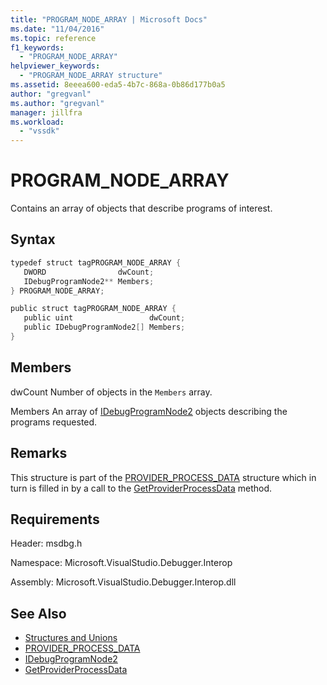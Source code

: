 ```yaml
---
title: "PROGRAM_NODE_ARRAY | Microsoft Docs"
ms.date: "11/04/2016"
ms.topic: reference
f1_keywords:
  - "PROGRAM_NODE_ARRAY"
helpviewer_keywords:
  - "PROGRAM_NODE_ARRAY structure"
ms.assetid: 8eeea600-eda5-4b7c-868a-0b86d177b0a5
author: "gregvanl"
ms.author: "gregvanl"
manager: jillfra
ms.workload:
  - "vssdk"
---
```

# PROGRAM_NODE_ARRAY
Contains an array of objects that describe programs of interest.

## Syntax

```cpp
typedef struct tagPROGRAM_NODE_ARRAY {
   DWORD                dwCount;
   IDebugProgramNode2** Members;
} PROGRAM_NODE_ARRAY;
```

```csharp
public struct tagPROGRAM_NODE_ARRAY {
   public uint                 dwCount;
   public IDebugProgramNode2[] Members;
}
```

## Members
 dwCount
 Number of objects in the `Members` array.

 Members
 An array of [IDebugProgramNode2](../../../extensibility/debugger/reference/idebugprogramnode2.md) objects describing the programs requested.

## Remarks
 This structure is part of the [PROVIDER_PROCESS_DATA](../../../extensibility/debugger/reference/provider-process-data.md) structure which in turn is filled in by a call to the [GetProviderProcessData](../../../extensibility/debugger/reference/idebugprogramprovider2-getproviderprocessdata.md) method.

## Requirements
 Header: msdbg.h

 Namespace: Microsoft.VisualStudio.Debugger.Interop

 Assembly: Microsoft.VisualStudio.Debugger.Interop.dll

## See Also
- [Structures and Unions](../../../extensibility/debugger/reference/structures-and-unions.md)
- [PROVIDER_PROCESS_DATA](../../../extensibility/debugger/reference/provider-process-data.md)
- [IDebugProgramNode2](../../../extensibility/debugger/reference/idebugprogramnode2.md)
- [GetProviderProcessData](../../../extensibility/debugger/reference/idebugprogramprovider2-getproviderprocessdata.md)
